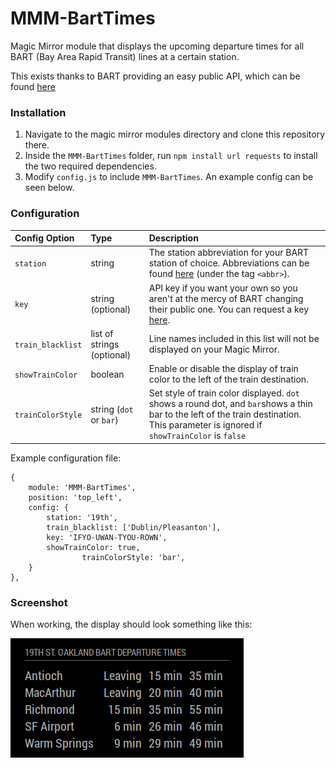 # MMM-BartTimes

Magic Mirror module that displays the upcoming departure times for all BART (Bay Area Rapid Transit) lines at a certain station.

This exists thanks to BART providing an easy public API, which can be found [here](http://api.bart.gov/docs/overview/index.aspx)

### Installation
1. Navigate to the magic mirror modules directory and clone this repository there.
2. Inside the `MMM-BartTimes` folder, run `npm install url requests` to install the two required dependencies.
3. Modify `config.js` to include `MMM-BartTimes`. An example config can be seen below.

### Configuration

| Config Option | Type | Description |
|:------------- |:--------- |:----------- |
| `station` | string | The station abbreviation for your BART station of choice. Abbreviations can be found [here](http://api.bart.gov/api/stn.aspx?cmd=stns&key=MW9S-E7SL-26DU-VV8V) (under the tag `<abbr>`). |
| `key` | string (optional) | API key if you want your own so you aren't at the mercy of BART changing their public one.  You can request a key [here](http://api.bart.gov/api/register.aspx). |
| `train_blacklist` | list of strings (optional) | Line names included in this list will not be displayed on your Magic Mirror.|
| `showTrainColor` | boolean | Enable or disable the display of train color to the left of the train destination.|
| `trainColorStyle` | string (`dot` or `bar`) | Set style of train color displayed.  `dot` shows a round dot, and `bar`shows a thin bar to the left of the train destination.  This parameter is ignored if `showTrainColor` is `false`|

Example configuration file:
```
{
	module: 'MMM-BartTimes',
	position: 'top_left',
	config: {
		station: '19th',
		train_blacklist: ['Dublin/Pleasanton'],
		key: 'IFYO-UWAN-TYOU-ROWN',
		showTrainColor: true,
                trainColorStyle: 'bar',
	}
},
```

### Screenshot
When working, the display should look something like this:

![MMM-BartTimes screenshot](screenshot.png)
